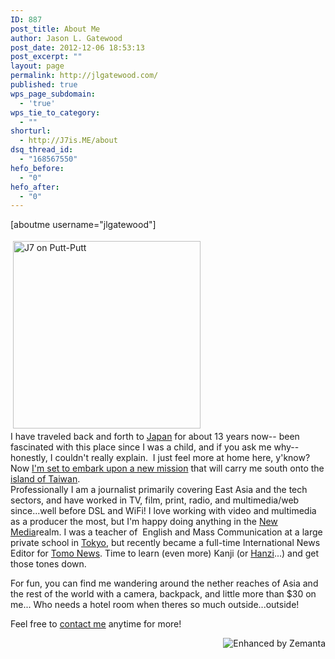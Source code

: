 ```yaml
---
ID: 887
post_title: About Me
author: Jason L. Gatewood
post_date: 2012-12-06 18:53:13
post_excerpt: ""
layout: page
permalink: http://jlgatewood.com/
published: true
wps_page_subdomain:
  - 'true'
wps_tie_to_category:
  - ""
shorturl:
  - http://J7is.ME/about
dsq_thread_id:
  - "168567550"
hefo_before:
  - "0"
hefo_after:
  - "0"
---
```

[aboutme username="jlgatewood"]

<img class="alignleft size-thumbnail wp-image-7665" style="margin: 4px;" alt="J7 on Putt-Putt" src="http://jlgatewood.com/wp-content/uploads/2014/03/6b355254ce6a11e2bfc922000a9e08f9_7-300x300.jpg" width="300" height="300" />
<div>I have traveled back and forth to <a class="zem_slink" title="Japan" href="http://en.wikipedia.org/wiki/Japan" target="_blank" rel="wikipedia">Japan</a> for about 13 years now-- been fascinated with this place since I was a child, and if you ask me why-- honestly, I couldn't really explain.  I just feel more at home here, y'know? Now <a title="It’s Decided! Onward to Taipei to improve my career 決定！台湾へ成功した仕事生活のために" href="http://jlgatewood.com/2013/09/04/onward-to-taipei-to-improve-my-career/">I'm set to embark upon a new mission</a> that will carry me south onto the <a class="zem_slink" title="Geography of Taiwan" href="http://maps.google.com/maps?ll=23.7666666667,121.0&amp;spn=0.1,0.1&amp;q=23.7666666667,121.0 (Geography%20of%20Taiwan)&amp;t=h" target="_blank" rel="geolocation">island of Taiwan</a>.</div>
<div></div>
<div>Professionally I am a journalist primarily covering East Asia and the tech sectors, and have worked in TV, film, print, radio, and multimedia/web since...well before DSL and WiFi! I love working with video and multimedia as a producer the most, but I'm happy doing anything in the <a class="zem_slink" title="New media" href="http://en.wikipedia.org/wiki/New_media" target="_blank" rel="wikipedia">New Media</a>realm. I was a teacher of  English and Mass Communication at a large private school in <a class="zem_slink" title="Tokyo" href="http://maps.google.com/maps?ll=35.6895055556,139.6917&amp;spn=1.0,1.0&amp;q=35.6895055556,139.6917 (Tokyo)&amp;t=h" target="_blank" rel="geolocation">Tokyo</a>, but recently became a full-time International News Editor for <a href="http://tomonews.net" target="_blank">Tomo News</a>. Time to learn (even more) Kanji (or <a class="zem_slink" title="Chinese characters" href="http://en.wikipedia.org/wiki/Chinese_characters" target="_blank" rel="wikipedia">Hanzi</a>...) and get those tones down.</div>
<div>

For fun, you can find me wandering around the nether reaches of Asia and the rest of the world with a camera, backpack, and little more than $30 on me... Who needs a hotel room when theres so much outside...outside!

Feel free to <a title="Contact Me" href="http://jlgatewood.com/about/contact/">contact me</a> anytime for more!

</div>
<div class="zemanta-pixie" style="margin-top: 10px; height: 15px;"><a class="zemanta-pixie-a" title="Enhanced by Zemanta" href="http://www.zemanta.com/?px"><img class="zemanta-pixie-img" style="border: none; float: right;" alt="Enhanced by Zemanta" src="http://img.zemanta.com/zemified_h.png?x-id=0ddfa221-c08a-4a52-8c29-8d987ed5f15f" /></a></div>